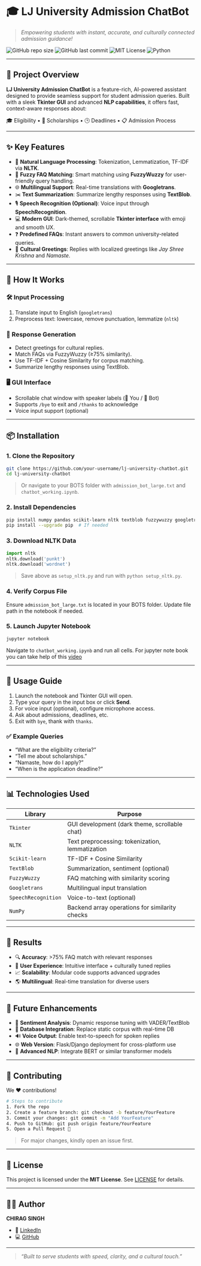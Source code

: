 # 🎓 LJ University Admission ChatBot

> *Empowering students with instant, accurate, and culturally connected admission guidance!*

![GitHub repo size](https://img.shields.io/github/repo-size/CHIRAG-singh123/lj-university-chatbot)
![GitHub last commit](https://img.shields.io/github/last-commit/CHIRAG-singh123/lj-university-chatbot)
![MIT License](https://img.shields.io/badge/license-MIT-green)
![Python](https://img.shields.io/badge/Made%20with-Python-blue)

---

## 🌟 Project Overview

**LJ University Admission ChatBot** is a feature-rich, AI-powered assistant designed to provide seamless support for student admission queries. Built with a sleek **Tkinter GUI** and advanced **NLP capabilities**, it offers fast, context-aware responses about:

🎓 Eligibility • 🎁 Scholarships • 🕒 Deadlines • 📋 Admission Process

---

## ✨ Key Features

- 🤖 **Natural Language Processing**: Tokenization, Lemmatization, TF-IDF via **NLTK**.
- 🧠 **Fuzzy FAQ Matching**: Smart matching using **FuzzyWuzzy** for user-friendly query handling.
- 🌐 **Multilingual Support**: Real-time translations with **Googletrans**.
- ✂️ **Text Summarization**: Summarize lengthy responses using **TextBlob**.
- 🎙️ **Speech Recognition (Optional)**: Voice input through **SpeechRecognition**.
- 💻 **Modern GUI**: Dark-themed, scrollable **Tkinter interface** with emoji and smooth UX.
- ❓ **Predefined FAQs**: Instant answers to common university-related queries.
- 🙏 **Cultural Greetings**: Replies with localized greetings like *Jay Shree Krishna* and *Namaste*.

---

## 🧠 How It Works

### 🛠 Input Processing
1. Translate input to English (`googletrans`)
2. Preprocess text: lowercase, remove punctuation, lemmatize (`nltk`)

### 🔁 Response Generation
- Detect greetings for cultural replies.
- Match FAQs via FuzzyWuzzy (≥75% similarity).
- Use TF-IDF + Cosine Similarity for corpus matching.
- Summarize lengthy responses using TextBlob.

### 🖥 GUI Interface
- Scrollable chat window with speaker labels (👤 You / 🤖 Bot)
- Supports `/bye` to exit and `/thanks` to acknowledge
- Voice input support (optional)

---

## 📦 Installation

### 1. Clone the Repository
```bash
git clone https://github.com/your-username/lj-university-chatbot.git
cd lj-university-chatbot
```

> Or navigate to your BOTS folder with `admission_bot_large.txt` and `chatbot_working.ipynb`.

### 2. Install Dependencies
```bash
pip install numpy pandas scikit-learn nltk textblob fuzzywuzzy googletrans==3.1.0a0 SpeechRecognition
pip install --upgrade pip  # If needed
```

### 3. Download NLTK Data
```python
import nltk
nltk.download('punkt')
nltk.download('wordnet')
```

> Save above as `setup_nltk.py` and run with `python setup_nltk.py`.

### 4. Verify Corpus File
Ensure `admission_bot_large.txt` is located in your BOTS folder. Update file path in the notebook if needed.

### 5. Launch Jupyter Notebook
```bash
jupyter notebook
```

Navigate to `chatbot_working.ipynb` and run all cells.
For jupyter note book you can take help of this [video](https://youtu.be/8YGPfGDYAgI?si=UZFb_4p26i5hIo4R)

---

## 🚀 Usage Guide

1. Launch the notebook and Tkinter GUI will open.
2. Type your query in the input box or click **Send**.
3. For voice input (optional), configure microphone access.
4. Ask about admissions, deadlines, etc.
5. Exit with `bye`, thank with `thanks`.

### ✅ Example Queries
- “What are the eligibility criteria?”
- “Tell me about scholarships.”
- “Namaste, how do I apply?”
- “When is the application deadline?”

---

## 📊 Technologies Used

| Library           | Purpose                                               |
|------------------|-------------------------------------------------------|
| `Tkinter`        | GUI development (dark theme, scrollable chat)         |
| `NLTK`           | Text preprocessing: tokenization, lemmatization       |
| `Scikit-learn`   | TF-IDF + Cosine Similarity                            |
| `TextBlob`       | Summarization, sentiment (optional)                   |
| `FuzzyWuzzy`     | FAQ matching with similarity scoring                  |
| `Googletrans`    | Multilingual input translation                        |
| `SpeechRecognition` | Voice-to-text (optional)                           |
| `NumPy`          | Backend array operations for similarity checks        |

---

## 🎯 Results

- 🔍 **Accuracy**: >75% FAQ match with relevant responses
- 💬 **User Experience**: Intuitive interface + culturally tuned replies
- 📈 **Scalability**: Modular code supports advanced upgrades
- 🌎 **Multilingual**: Real-time translation for diverse users

---

## 🔮 Future Enhancements

- 🧠 **Sentiment Analysis**: Dynamic response tuning with VADER/TextBlob
- 💾 **Database Integration**: Replace static corpus with real-time DB
- 🔊 **Voice Output**: Enable text-to-speech for spoken replies
- 🌐 **Web Version**: Flask/Django deployment for cross-platform use
- 🤖 **Advanced NLP**: Integrate BERT or similar transformer models

---

## 🤝 Contributing

We ❤️ contributions!

```bash
# Steps to contribute
1. Fork the repo
2. Create a feature branch: git checkout -b feature/YourFeature
3. Commit your changes: git commit -m "Add YourFeature"
4. Push to GitHub: git push origin feature/YourFeature
5. Open a Pull Request 🚀
```

> For major changes, kindly open an issue first.

---

## 📜 License

This project is licensed under the **MIT License**. See [LICENSE](LICENSE) for details.

---

## 👨‍💻 Author

**CHIRAG SINGH**

- 🔗 [LinkedIn](https://www.linkedin.com/in/thechiragsingh/)
- 💻 [GitHub](https://github.com/CHIRAG-singh123)

---

> *“Built to serve students with speed, clarity, and a cultural touch.”*
